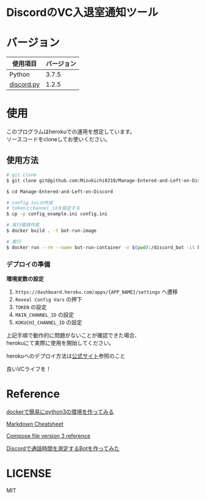 # DiscordのVC入退室通知ツール

# バージョン

使用項目 | バージョン
-- | --
Python | 3.7.5
[discord.py](https://discordpy.readthedocs.io/ja/latest/) | 1.2.5

# 使用

このプログラムはherokuでの運用を想定しています。  
ソースコードをcloneしてお使いください。

## 使用方法

```bash
# git clone
$ git clone git@github.com:Mizukichi0210/Manage-Entered-and-Left-on-Discord.git

$ cd Manage-Entered-and-Left-on-Discord

# config.iniの作成
# tokenとchannel_idを設定する
$ cp -p config_example.ini config.ini

# 実行環境作成
$ docker build . -t bot-run-image

# 実行
$ docker run --rm --name bot-run-container -v $(pwd):/discord_bot -it bot-run-image /bin/ash
```

### デプロイの準備
**環境変数の設定**

1. `https://dashboard.heroku.com/apps/{APP_NAME}/settings` へ遷移
1. `Reveal Config Vars` の押下
1. `TOKEN` の設定
1. `MAIN_CHANNEL_ID` の設定
1. `KOKUCHI_CHANNEL_ID` の設定

上記手順で動作的に問題がないことが確認できた場合、  
herokuにて実際に使用を開始してください。

herokuへのデプロイ方法は[公式サイト](https://jp.heroku.com/home)参照のこと

良いVCライフを！

# Reference
[dockerで簡易にpython3の環境を作ってみる](https://qiita.com/reflet/items/4b3f91661a54ec70a7dc)

[Markdown Cheatsheet](https://github.com/adam-p/markdown-here/wiki/Markdown-Cheatsheet)

[Compose file version 3 reference](https://docs.docker.com/compose/compose-file/)

[Discordで通話時間を測定するBotを作ってみた](https://qiita.com/tokkq/items/311aa297175b9cf7f946)

# LICENSE
MIT